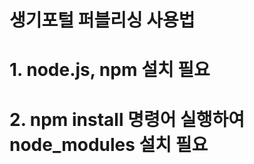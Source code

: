 생기포털 퍼블리싱 사용법
==================
# 1. node.js, npm 설치 필요
# 2. npm install 명령어 실행하여 node_modules 설치 필요